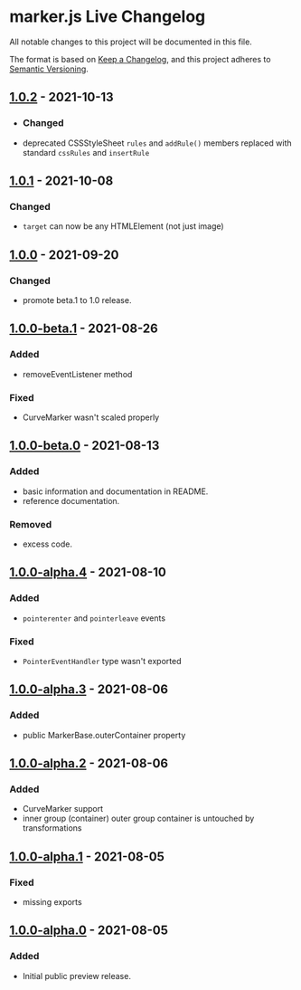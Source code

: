 # marker.js Live Changelog
All notable changes to this project will be documented in this file.

The format is based on [Keep a Changelog](https://keepachangelog.com/en/1.0.0/),
and this project adheres to [Semantic Versioning](https://semver.org/spec/v2.0.0.html).

## [1.0.2] - 2021-10-13
- ### Changed
- deprecated CSSStyleSheet `rules` and `addRule()` members replaced with standard `cssRules` and `insertRule`

## [1.0.1] - 2021-10-08
### Changed
- `target` can now be any HTMLElement (not just image)

## [1.0.0] - 2021-09-20
### Changed
- promote beta.1 to 1.0 release.

## [1.0.0-beta.1] - 2021-08-26
### Added
- removeEventListener method

### Fixed
- CurveMarker wasn't scaled properly

## [1.0.0-beta.0] - 2021-08-13
### Added
- basic information and documentation in README.
- reference documentation.

### Removed
- excess code.

## [1.0.0-alpha.4] - 2021-08-10
### Added
- `pointerenter` and `pointerleave` events

### Fixed
- `PointerEventHandler` type wasn't exported

## [1.0.0-alpha.3] - 2021-08-06
### Added
- public MarkerBase.outerContainer property

## [1.0.0-alpha.2] - 2021-08-06
### Added
- CurveMarker support
- inner group (container) outer group container is untouched by transformations

## [1.0.0-alpha.1] - 2021-08-05
### Fixed
- missing exports

## [1.0.0-alpha.0] - 2021-08-05
### Added
- Initial public preview release.

[1.0.2]: https://github.com/ailon/markerjs-live/releases/tag/v1.0.2
[1.0.1]: https://github.com/ailon/markerjs-live/releases/tag/v1.0.1
[1.0.0]: https://github.com/ailon/markerjs-live/releases/tag/v1.0.0
[1.0.0-beta.1]: https://github.com/ailon/markerjs-live/releases/tag/v1.0.0-beta.1
[1.0.0-beta.0]: https://github.com/ailon/markerjs-live/releases/tag/v1.0.0-beta.0
[1.0.0-alpha.4]: https://github.com/ailon/markerjs-live/releases/tag/v1.0.0-alpha.4
[1.0.0-alpha.3]: https://github.com/ailon/markerjs-live/releases/tag/v1.0.0-alpha.3
[1.0.0-alpha.2]: https://github.com/ailon/markerjs-live/releases/tag/v1.0.0-alpha.2
[1.0.0-alpha.1]: https://github.com/ailon/markerjs-live/releases/tag/v1.0.0-alpha.1
[1.0.0-alpha.0]: https://github.com/ailon/markerjs-live/releases/tag/v1.0.0-alpha.0